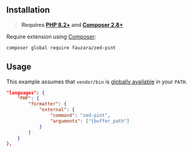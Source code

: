 ## Installation

> **Requires [PHP 8.2+](https://php.net/releases/) and [Composer 2.8+](https://getcomposer.org)**

Require extension using [Composer](https://getcomposer.org):

```bash
composer global require fauzara/zed-pint
```

## Usage

This example assumes that `vendor/bin` is [globally available](https://www.uptimia.com/questions/how-to-add-composervendorbin-to-your-path) in your `PATH`.

```json
"languages": {
    "PHP": {
        "formatter": {
            "external": {
                "command": "zed-pint",
                "arguments": ["{buffer_path"]
            }
        }
    }
},
```
